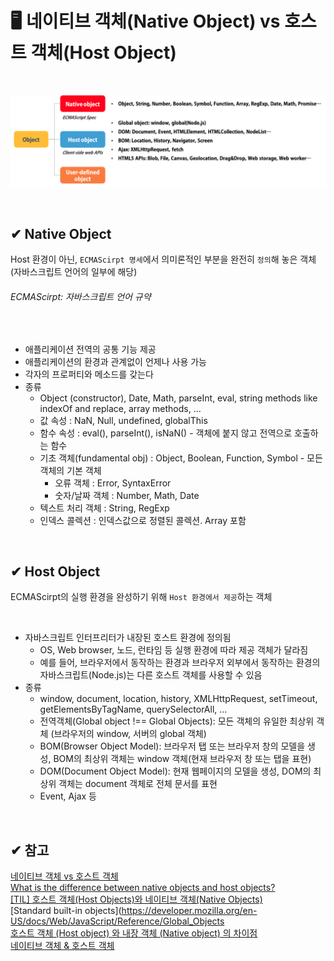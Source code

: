 # 🖥 네이티브 객체(Native Object) vs 호스트 객체(Host Object)

<br>

![host and native object](hostandnative.png)

<br>

## ✔ Native Object

Host 환경이 아닌, `ECMAScirpt 명세`에서 의미론적인 부분을 완전히 `정의`해 놓은 객체 (자바스크립트 언어의 일부에 해당)

###### _ECMAScirpt: 자바스크립트 언어 규약_

<br>

- 애플리케이션 전역의 공통 기능 제공
- 애플리케이션의 환경과 관계없이 언제나 사용 가능
- 각자의 프로퍼티와 메소드를 갖는다
- 종류
  - Object (constructor), Date, Math, parseInt, eval, string methods like indexOf and replace, array methods, ...
  - 값 속성 : NaN, Null, undefined, globalThis
  - 함수 속성 : eval(), parseInt(), isNaN() - 객체에 붙지 않고 전역으로 호출하는 함수
  - 기초 객체(fundamental obj) : Object, Boolean, Function, Symbol - 모든 객체의 기본 객체
    - 오류 객체 : Error, SyntaxError
    - 숫자/날짜 객체 : Number, Math, Date
  - 텍스트 처리 객체 : String, RegExp
  - 인덱스 콜렉션 : 인덱스값으로 정렬된 콜렉션. Array 포함

<br>

## ✔ Host Object

ECMAScirpt의 실행 환경을 완성하기 위해 `Host 환경에서 제공`하는 객체

<br>

- 자바스크립트 인터프리터가 내장된 호스트 환경에 정의됨
   - OS, Web browser, 노드, 런타임 등 실행 환경에 따라 제공 객체가 달라짐 
   - 예를 들어, 브라우저에서 동작하는 환경과 브라우저 외부에서 동작하는 환경의 자바스크립트(Node.js)는 다른 호스트 객체를 사용할 수 있음
- 종류
  - window, document, location, history, XMLHttpRequest, setTimeout, getElementsByTagName, querySelectorAll, ...
  - 전역객체(Global object !== Global Objects): 모든 객체의 유일한 최상위 객체 (브라우저의 window, 서버의 global 객체)
  - BOM(Browser Object Model): 브라우저 탭 또는 브라우저 창의 모델을 생성, BOM의 최상위 객체는 window 객체(현재 브라우저 창 또는 탭을 표현)
  - DOM(Document Object Model): 현재 웹페이지의 모델을 생성, DOM의 최상위 객체는 document 객체로 전체 문서를 표현
  - Event, Ajax 등

<br>

## ✔ 참고

[네이티브 객체 vs 호스트 객체](https://github.com/baeharam/Must-Know-About-Frontend/blob/main/Notes/javascript/native-host.md)  
[What is the difference between native objects and host objects?](https://stackoverflow.com/questions/7614317/what-is-the-difference-between-native-objects-and-host-objects)  
[\[TIL\] 호스트 객체(Host Objects)와 네이티브 객체(Native Objects)](https://velog.io/@bangina/FE%EB%A9%B4%EC%A0%91%EB%8C%80%EB%B9%84-%ED%98%B8%EC%8A%A4%ED%8A%B8-%EA%B0%9D%EC%B2%B4Host-Objects%EC%99%80-%EB%84%A4%EC%9D%B4%ED%8B%B0%EB%B8%8C-%EA%B0%9D%EC%B2%B4Native-Objects)   
[Standard built-in objects](https://developer.mozilla.org/en-US/docs/Web/JavaScript/Reference/Global_Objects   
[호스트 객체 (Host object) 와 내장 객체 (Native object) 의 차이점](https://jopemachine.github.io/2021/10/05/host-vs-native/)   
[네이티브 객체 & 호스트 객체](https://donguk.netlify.app/javascript/%EB%84%A4%EC%9D%B4%ED%8B%B0%EB%B8%8C-%EA%B0%9D%EC%B2%B4-&-%ED%98%B8%EC%8A%A4%ED%8A%B8-%EA%B0%9D%EC%B2%B4/)
